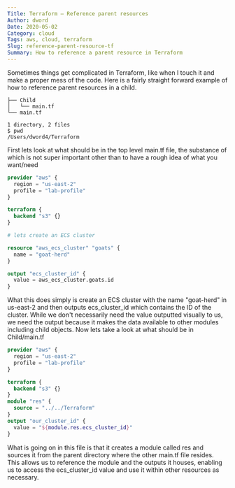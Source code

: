 ```yaml
---
Title: Terraform – Reference parent resources
Author: dword
Date: 2020-05-02
Category: cloud
Tags: aws, cloud, terraform
Slug: reference-parent-resource-tf
Summary: How to reference a parent resource in Terraform
---
```

Sometimes things get complicated in Terraform, like when I touch it and make a proper mess of the code. Here is a fairly straight forward example of how to reference parent resources in a child.

```
├── Child
│   └── main.tf
└── main.tf

1 directory, 2 files
$ pwd
/Users/dword4/Terraform
```

First lets look at what should be in the top level main.tf file, the substance of which is not super important other than to have a rough idea of what you want/need

```terraform
provider "aws" {
  region = "us-east-2"
  profile = "lab-profile"
}

terraform {
  backend "s3" {}
}

# lets create an ECS cluster

resource "aws_ecs_cluster" "goats" {
  name = "goat-herd"
}

output "ecs_cluster_id" {
  value = aws_ecs_cluster.goats.id
}
```

What this does simply is create an ECS cluster with the name "goat-herd" in us-east-2 and then outputs ecs\_cluster\_id which contains the ID of the cluster. While we don't necessarily need the value outputted visually to us, we need the output because it makes the data available to other modules including child objects. Now lets take a look at what should be in Child/main.tf

```terraform
provider "aws" {
  region = "us-east-2"
  profile = "lab-profile"
}

terraform {
  backend "s3" {}
}
module "res" {
  source = "../../Terraform"
}
output "our_cluster_id" {
  value = "${module.res.ecs_cluster_id}"
}
```

What is going on in this file is that it creates a module called res and sources it from the parent directory where the other main.tf file resides. This allows us to reference the module and the outputs it houses, enabling us to access the ecs\_cluster\_id value and use it within other resources as necessary.
